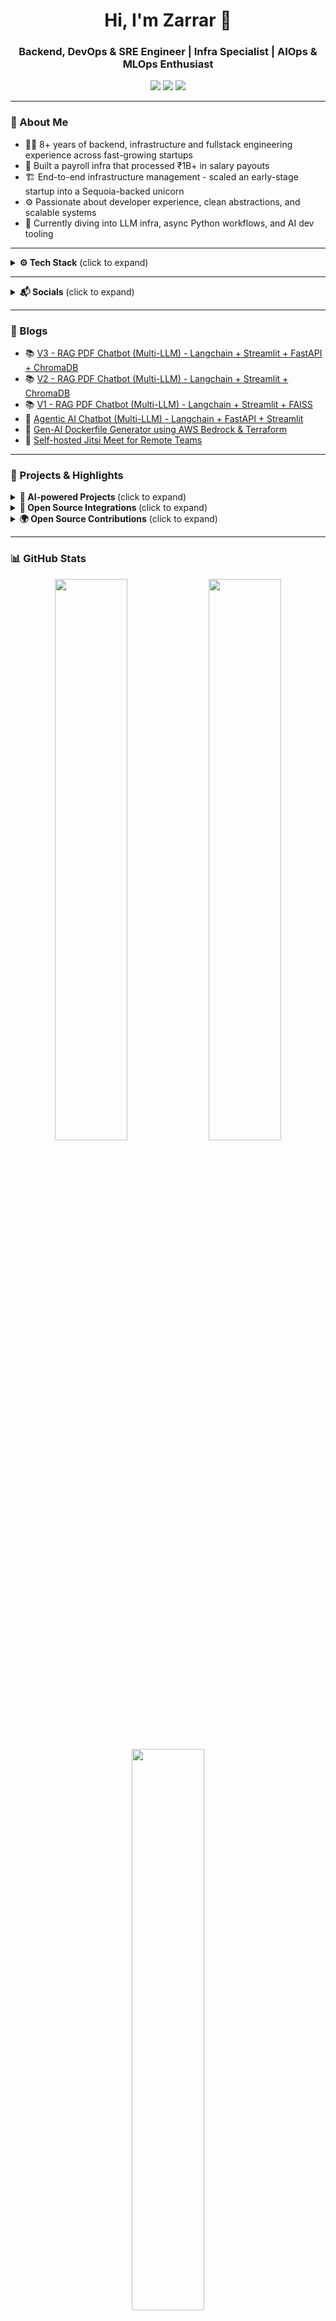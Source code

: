 <h1 align="center">Hi, I'm Zarrar 👋</h1>
<h3 align="center">Backend, DevOps & SRE Engineer | Infra Specialist | AIOps & MLOps Enthusiast</h3>

<p align="center">
  <a href="https://www.linkedin.com/in/zlash65" target="_blank"><img src="https://img.shields.io/badge/LinkedIn-0077B5?style=flat-square&logo=linkedin&logoColor=white"/></a>
  <a href="https://github.com/Zlash65" target="_blank"><img src="https://img.shields.io/github/followers/Zlash65?label=GitHub&style=flat-square&logo=github"/></a>
  <a href="https://zlash.xyz" target="_blank"><img src="https://img.shields.io/badge/Portfolio-zlash.xyz-FF5722?style=flat-square&logo=google-chrome&logoColor=white"/></a>
</p>

---

### 🧠 About Me

- 👨‍💻 8+ years of backend, infrastructure and fullstack engineering experience across fast-growing startups
- 💸 Built a payroll infra that processed ₹1B+ in salary payouts
- 🏗️ End-to-end infrastructure management - scaled an early-stage startup into a Sequoia-backed unicorn
- ⚙️ Passionate about developer experience, clean abstractions, and scalable systems
- 🚀 Currently diving into LLM infra, async Python workflows, and AI dev tooling

---

<details>
<summary><b>⚙️ Tech Stack</b> (click to expand)</summary>

### 🧰 Languages & Frameworks

![Python](https://img.shields.io/badge/Python-3670A0?style=flat-square&logo=python&logoColor=ffdd54)
![FastAPI](https://img.shields.io/badge/FastAPI-005571?style=flat-square&logo=fastapi)
![Django](https://img.shields.io/badge/Django-092E20?style=flat-square&logo=django&logoColor=white)
![Flask](https://img.shields.io/badge/Flask-000000?style=flat-square&logo=flask&logoColor=white)
![Frappe](https://img.shields.io/badge/Frappe-1f2937?style=flat-square)

### 🎨 Frontend & UI Tools

![JavaScript](https://img.shields.io/badge/JavaScript-F7DF1E?style=flat-square&logo=javascript&logoColor=black)
![Node.js](https://img.shields.io/badge/Node.js-339933?style=flat-square&logo=node.js&logoColor=white)
![React](https://img.shields.io/badge/React-20232A?style=flat-square&logo=react&logoColor=61DAFB)
![Vue.js](https://img.shields.io/badge/Vue.js-35495E?style=flat-square&logo=vue.js&logoColor=4FC08D)

### 🗄️ Databases & Storage

![PostgreSQL](https://img.shields.io/badge/PostgreSQL-316192?style=flat-square&logo=postgresql&logoColor=white)
![Redis](https://img.shields.io/badge/Redis-DC382D?style=flat-square&logo=redis&logoColor=white)
![MongoDB](https://img.shields.io/badge/MongoDB-47A248?style=flat-square&logo=mongodb&logoColor=white)
![MariaDB](https://img.shields.io/badge/MariaDB-003545?style=flat-square&logo=mariadb&logoColor=white)
![DynamoDB](https://img.shields.io/badge/DynamoDB-4053D6?style=flat-square&logo=amazon-dynamodb&logoColor=white)

### 🛠️ DevOps & Infra

![Terraform](https://img.shields.io/badge/Terraform-7B42BC?style=flat-square&logo=terraform&logoColor=white)
![Docker](https://img.shields.io/badge/Docker-2496ED?style=flat-square&logo=docker&logoColor=white)
![Amazon ECS](https://img.shields.io/badge/Amazon%20ECS-FF9900?style=flat-square&logo=amazon-ecs&logoColor=white)
![AWS Lambda](https://img.shields.io/badge/AWS%20Lambda-FF9900?style=flat-square&logo=aws-lambda&logoColor=white)
![GitHub Actions](https://img.shields.io/badge/GitHub%20Actions-2088FF?style=flat-square&logo=github-actions&logoColor=white)
![Jenkins](https://img.shields.io/badge/Jenkins-D24939?style=flat-square&logo=jenkins&logoColor=white)
![Bitrise](https://img.shields.io/badge/Bitrise-683D87?style=flat-square&logo=bitrise&logoColor=white)

### 📈 Monitoring & Tools

![Datadog](https://img.shields.io/badge/Datadog-632CA6?style=flat-square&logo=datadog&logoColor=white)
![Metabase](https://img.shields.io/badge/Metabase-509EE3?style=flat-square&logo=metabase&logoColor=white)
![Appsmith](https://img.shields.io/badge/Appsmith-000000?style=flat-square&logo=appsmith&logoColor=white)
![Retool](https://img.shields.io/badge/Retool-0086FF?style=flat-square&logo=retool&logoColor=white)
![Xcode](https://img.shields.io/badge/Xcode-147EFB?style=flat-square&logo=xcode&logoColor=white)
![Android Studio](https://img.shields.io/badge/Android%20Studio-3DDC84?style=flat-square&logo=android-studio&logoColor=white)
![Jira](https://img.shields.io/badge/Jira-0052CC?style=flat-square&logo=jira&logoColor=white)
![Confluence](https://img.shields.io/badge/Confluence-172B4D?style=flat-square&logo=confluence&logoColor=white)

</details>

---

<details>
<summary><b>📬 Socials</b> (click to expand)</summary>

  <a href="mailto:zarrar65@gmail.com"><img src="https://img.shields.io/badge/Email-zarrar65@gmail.com-red?style=flat-square&logo=gmail" /></a>
  <a href="https://medium.com/@zlash65" target="_blank"><img src="https://img.shields.io/badge/Medium-000000?style=flat-square&logo=medium&logoColor=white"/></a>
  <a href="https://instagram.com/krkroxx" target="_blank"><img src="https://img.shields.io/badge/Instagram-E4405F?style=flat-square&logo=instagram&logoColor=white"/></a>
  <a href="https://x.com/zlash65" target="_blank"><img src="https://img.shields.io/badge/X-000000?style=flat-square&logo=twitter&logoColor=white"/></a>

</details>

---

### 📝 Blogs

- 📚 [V3 - RAG PDF Chatbot (Multi-LLM) - Langchain + Streamlit + FastAPI + ChromaDB](https://dev.to/zlash65/rag-pdfbot-v3-from-prototype-to-production-ready-ish-32f7)
- 📚 [V2 - RAG PDF Chatbot (Multi-LLM) - Langchain + Streamlit + ChromaDB](https://dev.to/zlash65/refactoring-rag-pdfbot-modular-design-with-langchain-streamlit-and-chromadb-41fn)
- 📚 [V1 - RAG PDF Chatbot (Multi-LLM) - Langchain + Streamlit + FAISS](https://dev.to/zlash65/building-a-rag-powered-pdf-chatbot-with-langchain-streamlit-and-faiss-9i9)
- 🤖 [Agentic AI Chatbot (Multi-LLM) - Langchain + FastAPI + Streamlit](https://dev.to/zlash65/building-an-ai-chatbot-with-langchain-fastapi-streamlit-377m)
- 🐳 [Gen-AI Dockerfile Generator using AWS Bedrock & Terraform](https://dev.to/zlash65/build-a-gen-ai-dockerfile-generator-with-aws-bedrock-lambda-and-terraform-17n8)
- 🔧 [Self-hosted Jitsi Meet for Remote Teams](https://medium.com/@zlash65/setting-up-jitsi-meet-on-your-server-b29ca29ef345)

---

### 🚧 Projects & Highlights

<details>
<summary><b> 🧠 AI-powered Projects </b> (click to expand)</summary>

- 🧠 [ML-powered Brain Tumor Detector (College Project)](https://youtu.be/yIQFmOheUiQ?si=L4EdW6kBeZ0L9vU-)
- 📚 [V3 - RAG PDF Chatbot (Multi-LLM) - Langchain + Streamlit + FastAPI + ChromaDB](https://github.com/Zlash65/rag-bot-fastapi)
- 📚 [V2 - RAG PDF Chatbot (Multi-LLM) - Langchain + Streamlit + ChromaDB](https://github.com/Zlash65/rag-bot-chroma)
- 📚 [V1 - RAG PDF Chatbot (Multi-LLM) - Langchain + Streamlit + FAISS](https://github.com/Zlash65/rag-bot-basic)
- 🤖 [Agentic AI Chatbot (Multi-LLM) - Langchain + Streamlit + FastAPI](https://github.com/Zlash65/agentic-ai-chatbot-example)
- 🐳 [Gen-AI Dockerfile Generator using AWS Bedrock & Terraform](https://github.com/Zlash65/aws-bedrock-example)

</details>

<details>
<summary><b> 🔌 Open Source Integrations </b> (click to expand)</summary>

- 💬 [Kredily: Chat via Mattermost](https://kredily.com/reach)
- 🎥 [Kredily: Video Conferencing via Jitsi - Demos](https://youtu.be/qoFQYvnWsoE?si=vbPj-dZFoF87f2EL)

</details>

<details>
<summary><b>🌍 Open Source Contributions</b> (click to expand)</summary>

- 📂 [ERPNext Contributions](https://github.com/frappe/erpnext/pulls?q=is%3Apr+author%3AZlash65+is%3Aclosed)
- 📚 [Frappe Framework Contributions](https://github.com/frappe/frappe/pulls?q=is%3Apr+author%3AZlash65+is%3Aclosed)
- 🔗 [Mattermost Repositories](https://github.com/Zlash65?tab=repositories&q=mattermost&type=&language=&sort=)
- 🔗 [Jitsi Repositories](https://github.com/Zlash65?tab=repositories&q=jitsi&type=&language=&sort=)

</details>

---

### 📊 GitHub Stats

<p align="center">
  <img src="https://github-readme-stats.vercel.app/api?username=Zlash65&show_icons=true&theme=radical" width="48%"/>
  <img src="https://streak-stats.demolab.com?user=Zlash65&theme=radical&hide_border=true" width="48%" />
  <img src="https://github-readme-stats.vercel.app/api/top-langs/?username=Zlash65&layout=compact&theme=radical" width="48%"/>
</p>

---

### 🌴 Outside Work

When I’m not coding, you’ll find me:

- 🎮 Playing **Valorant** or **Elder Scrolls Online**
- 🎬 Watching **anime**, **sci-fi**, and **superhero** series
- 📖 Reading **manga**, **manhwa**, and **light novels**
- 🌍 Traveling with my wife and discovering new places

I love getting immersed in complex, imaginative worlds - in games, stories, or systems.

---

<p align="center">
  💬 I'm always up for solving complex problems. Let’s build something together!
</p>

<p align="center">
  <img src="https://komarev.com/ghpvc/?username=Zlash65" alt="profile views"/>
</p>
